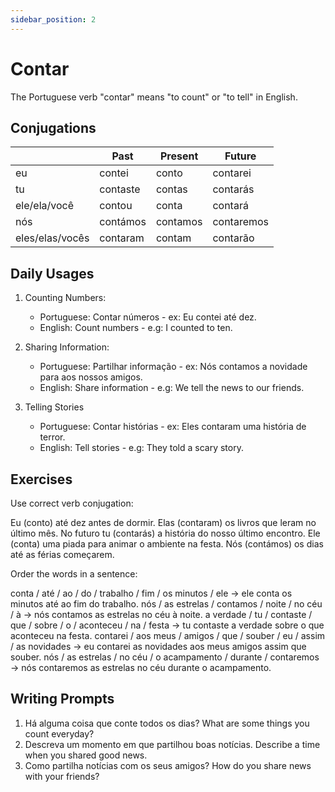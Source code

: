 ```yaml
---
sidebar_position: 2
---
```


# Contar

The Portuguese verb "contar" means "to count" or "to tell" in English.

## Conjugations

|                 | Past     | Present  | Future     |
| --------------- | -------- | -------- | ---------- |
| eu              | contei   | conto    | contarei   |
| tu              | contaste | contas   | contarás   |
| ele/ela/você    | contou   | conta    | contará    |
| nós             | contámos | contamos | contaremos |
| eles/elas/vocês | contaram | contam   | contarão   |

## Daily Usages

1. Counting Numbers:

   - Portuguese: Contar números - ex: Eu contei até dez.
   - English: Count numbers - e.g: I counted to ten.

2. Sharing Information:

   - Portuguese: Partilhar informação - ex: Nós contamos a novidade para aos nossos amigos.
   - English: Share information - e.g: We tell the news to our friends.

3. Telling Stories

   - Portuguese: Contar histórias - ex: Eles contaram uma história de terror.
   - English: Tell stories - e.g: They told a scary story.

## Exercises

Use correct verb conjugation:

Eu (conto) até dez antes de dormir.
Elas (contaram) os livros que leram no último mês.
No futuro tu (contarás) a história do nosso último encontro.
Ele (conta) uma piada para animar o ambiente na festa.
Nós (contámos) os dias até as férias começarem.

Order the words in a sentence:

conta / até / ao / do / trabalho / fim / os minutos / ele -> ele conta os minutos até ao fim do trabalho.
nós / as estrelas / contamos / noite / no céu / à -> nós contamos as estrelas no céu à noite.
a verdade / tu / contaste / que / sobre / o / aconteceu / na / festa -> tu contaste a verdade sobre o que aconteceu na festa.
contarei / aos meus / amigos / que / souber / eu / assim / as novidades -> eu contarei as novidades aos meus amigos assim que souber.
nós / as estrelas / no céu / o acampamento / durante / contaremos -> nós contaremos as estrelas no céu durante o acampamento.

## Writing Prompts

1. Há alguma coisa que conte todos os dias? What are some things you count everyday?
2. Descreva um momento em que partilhou boas notícias. Describe a time when you shared good news.
3. Como partilha notícias com os seus amigos? How do you share news with your friends?
